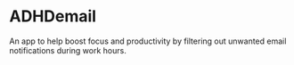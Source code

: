 # ADHDemail
An app to help boost focus and productivity by filtering out unwanted email notifications during work hours.
